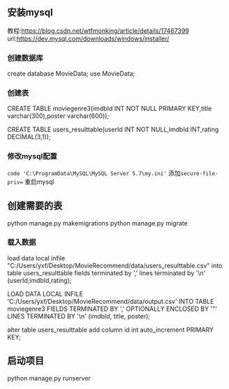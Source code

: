 ## 安装mysql
教程:https://blog.csdn.net/wtfmonking/article/details/17467399
url:https://dev.mysql.com/downloads/windows/installer/

### 创建数据库
create database MovieData;
use MovieData;

### 创建表
CREATE TABLE moviegenre3(imdbId INT NOT NULL PRIMARY KEY,title varchar(300),poster varchar(600)); 

CREATE TABLE users_resulttable(userId INT NOT NULL,imdbId INT,rating DECIMAL(3,1)); 

### 修改mysql配置
`code 'C:\ProgramData\MySQL\MySQL Server 5.7\my.ini'`
添加`secure-file-priv=`
重启mysql 

## 创建需要的表
python manage.py makemigrations
python manage.py migrate


### 载入数据
load data local infile "C:/Users/yxf/Desktop/MovieRecommend/data/users_resulttable.csv" into table users_resulttable fields terminated by ',' lines terminated by '\n' (userId,imdbId,rating);


LOAD DATA LOCAL INFILE 'C:/Users/yxf/Desktop/MovieRecommend/data/output.csv'
INTO TABLE moviegenre3
FIELDS TERMINATED BY ',' OPTIONALLY ENCLOSED BY '"' 
LINES TERMINATED BY '\n'
(imdbId, title, poster);


alter table users_resulttable add column id int auto_increment PRIMARY KEY; 

## 启动项目
python manage.py runserver